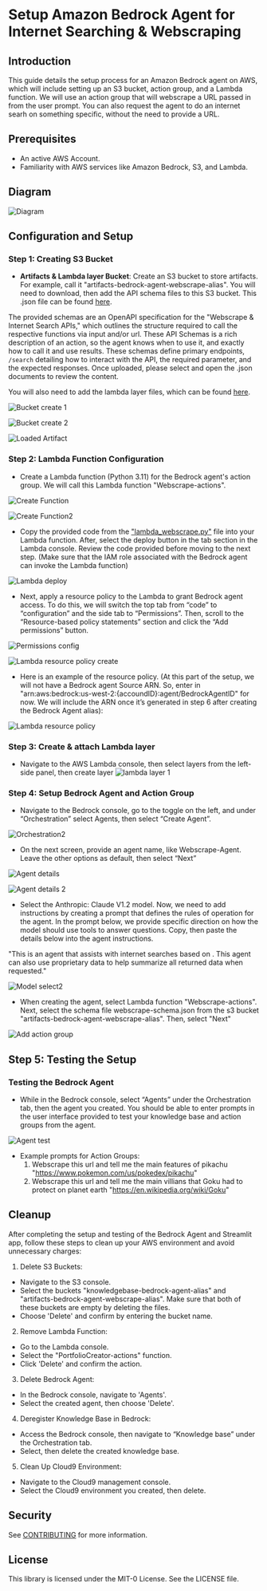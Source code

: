 
# Setup Amazon Bedrock Agent for Internet Searching & Webscraping 

## Introduction
This guide details the setup process for an Amazon Bedrock agent on AWS, which will include setting up an S3 bucket, action group, and a Lambda function. We will use an action group that will webscrape a URL passed in from the user prompt. You can also request the agent to do an internet searh on something specific, without the need to provide a URL.

## Prerequisites
- An active AWS Account.
- Familiarity with AWS services like Amazon Bedrock, S3, and Lambda.

## Diagram

![Diagram](images/bedrock-agent-webscrape-diagram.jpg)

## Configuration and Setup

### Step 1: Creating S3 Bucket

- **Artifacts & Lambda layer Bucket**: Create an S3 bucket to store artifacts. For example, call it "artifacts-bedrock-agent-webscrape-alias". You will need to download, then add the API schema files to this S3 bucket. This .json file can be found [here](https://github.com/build-on-aws/bedrock-agents-webscraper/blob/jossai87-patch-1/schema/webscrape-schema.json). 

The provided schemas are an OpenAPI specification for the "Webscrape & Internet Search APIs," which outlines the structure required to call the respective functions via input and/or url. These API Schemas is a rich description of an action, so the agent knows when to use it, and exactly how to call it and use results. These schemas define primary endpoints, `/search` detailing how to interact with the API, the required parameter, and the expected responses. Once uploaded, please select and open the .json documents to review the content.

You will also need to add the lambda layer files, which can be found [here](https://github.com/build-on-aws/bedrock-agents-webscraper/tree/jossai87-patch-1/lambda-layer). 

![Bucket create 1](images/bucket_pic_1.png)

![Bucket create 2](images/bucket_pic_2.png)

![Loaded Artifact](images/loaded_artifact.png)


### Step 2: Lambda Function Configuration
- Create a Lambda function (Python 3.11) for the Bedrock agent's action group. We will call this Lambda function "Webscrape-actions". 

![Create Function](Streamlit_App/images/create_function.png)

![Create Function2](Streamlit_App/images/create_function2.png)

- Copy the provided code from the ["lambda_webscrape.py"](https://github.com/build-on-aws/bedrock-agents-streamlit/blob/main/lambda_webscrape.py) file into your Lambda function. After, select the deploy button in the tab section in the Lambda console. Review the code provided before moving to the next step. (Make sure that the IAM role associated with the Bedrock agent can invoke the Lambda function)

![Lambda deploy](Streamlit_App/images/lambda_deploy.png)

- Next, apply a resource policy to the Lambda to grant Bedrock agent access. To do this, we will switch the top tab from “code” to “configuration” and the side tab to “Permissions”. Then, scroll to the “Resource-based policy statements” section and click the “Add permissions” button.

![Permissions config](Streamlit_App/images/permissions_config.png)

![Lambda resource policy create](Streamlit_App/images/lambda_resource_policy_create.png)

- Here is an example of the resource policy. (At this part of the setup, we will not have a Bedrock agent Source ARN. So, enter in "arn:aws:bedrock:us-west-2:{accoundID}:agent/BedrockAgentID" for now. We will include the ARN once it’s generated in step 6 after creating the Bedrock Agent alias):

![Lambda resource policy](Streamlit_App/images/lambda_resource_policy.png)

### Step 3: Create & attach Lambda layer
- Navigate to the AWS Lambda console, then select layers from the left-side panel, then create layer
  ![lambda layer 1](images/lambda_layer_1.png)




### Step 4: Setup Bedrock Agent and Action Group 
- Navigate to the Bedrock console, go to the toggle on the left, and under “Orchestration” select Agents, then select “Create Agent”.

![Orchestration2](Streamlit_App/images/orchestration2.png)

- On the next screen, provide an agent name, like Webscrape-Agent. Leave the other options as default, then select “Next”

![Agent details](Streamlit_App/images/agent_details.png)

![Agent details 2](Streamlit_App/images/agent_details_2.png)

- Select the Anthropic: Claude V1.2 model. Now, we need to add instructions by creating a prompt that defines the rules of operation for the agent. In the prompt below, we provide specific direction on how the model should use tools to answer questions. Copy, then paste the details below into the agent instructions. 

"This is an agent that assists with internet searches based on <user-request>. This agent can also use proprietary data to help summarize all returned data when requested."

![Model select2](Streamlit_App/images/select_model.png)

- When creating the agent, select Lambda function "Webscrape-actions". Next, select the schema file webscrape-schema.json from the s3 bucket "artifacts-bedrock-agent-webscrape-alias". Then, select "Next" 

![Add action group](Streamlit_App/images/action_group_add.png)


## Step 5: Testing the Setup

### Testing the Bedrock Agent
- While in the Bedrock console, select “Agents” under the Orchestration tab, then the agent you created. You should be able to enter prompts in the user interface provided to test your knowledge base and action groups from the agent.

![Agent test](Streamlit_App/images/agent_test.png)

- Example prompts for Action Groups:
   1. Webscrape this url and tell me the main features of pikachu "https://www.pokemon.com/us/pokedex/pikachu"
   2. Webscrape this url and tell me the main villians that Goku had to protect on planet earth "https://en.wikipedia.org/wiki/Goku"


## Cleanup

After completing the setup and testing of the Bedrock Agent and Streamlit app, follow these steps to clean up your AWS environment and avoid unnecessary charges:
1. Delete S3 Buckets:
- Navigate to the S3 console.
- Select the buckets "knowledgebase-bedrock-agent-alias" and "artifacts-bedrock-agent-webscrape-alias". Make sure that both of these buckets are empty by deleting the files. 
- Choose 'Delete' and confirm by entering the bucket name.

2.	Remove Lambda Function:
- Go to the Lambda console.
- Select the "PortfolioCreator-actions" function.
- Click 'Delete' and confirm the action.

3.	Delete Bedrock Agent:
- In the Bedrock console, navigate to 'Agents'.
- Select the created agent, then choose 'Delete'.

4.	Deregister Knowledge Base in Bedrock:
- Access the Bedrock console, then navigate to “Knowledge base” under the Orchestration tab.
- Select, then delete the created knowledge base.

5.	Clean Up Cloud9 Environment:
- Navigate to the Cloud9 management console.
- Select the Cloud9 environment you created, then delete.




## Security

See [CONTRIBUTING](CONTRIBUTING.md#security-issue-notifications) for more information.

## License

This library is licensed under the MIT-0 License. See the LICENSE file.

